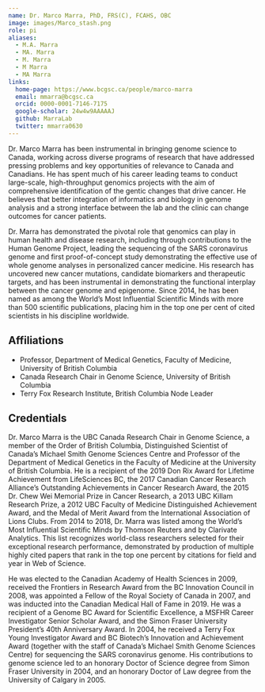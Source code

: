 ```yaml
---
name: Dr. Marco Marra, PhD, FRS(C), FCAHS, OBC
image: images/Marco_stash.png
role: pi
aliases:
  - M.A. Marra
  - MA. Marra
  - M. Marra
  - M Marra
  - MA Marra
links:
  home-page: https://www.bcgsc.ca/people/marco-marra
  email: mmarra@bcgsc.ca
  orcid: 0000-0001-7146-7175
  google-scholar: 24w4w9AAAAAJ
  github: MarraLab
  twitter: mmarra0630
---
```


Dr. Marco Marra has been instrumental in bringing genome science to Canada, working across diverse programs of research that have addressed pressing problems and key opportunities of relevance to Canada and Canadians. He has spent much of his career leading teams to conduct large-scale, high-throughput genomics projects with the aim of comprehensive identification of the gentic changes that drive cancer. He believes that better integration of informatics and biology in genome analysis and a strong interface between the lab and the clinic can change outcomes for cancer patients. 

Dr. Marra has demonstrated the pivotal role that genomics can play in human health and disease research, including through contributions to the Human Genome Project, leading the sequencing of the SARS coronavirus genome and first proof-of-concept study demonstrating the effective use of whole genome analyses in personalized cancer medicine. His research has uncovered new cancer mutations, candidate biomarkers and therapeutic targets, and has been instrumental in demonstrating the functional interplay between the cancer genome and epigenome. Since 2014, he has been named as among the World’s Most Influential Scientific Minds with more than 500 scientific publications, placing him in the top one per cent of cited scientists in his discipline worldwide. 

## Affiliations
- Professor, Department of Medical Genetics, Faculty of Medicine, University of British Columbia 
- Canada Research Chair in Genome Science, University of British Columbia 
- Terry Fox Research Institute, British Columbia Node Leader

## Credentials
Dr. Marco Marra is the UBC Canada Research Chair in Genome Science, a member of the Order of British Columbia, Distinguished Scientist of Canada’s Michael Smith Genome Sciences Centre and Professor of the Department of Medical Genetics in the Faculty of Medicine at the University of British Columbia. He is a recipient of the 2019 Don Rix Award for Lifetime Achievement from LifeSciences BC, the 2017 Canadian Cancer Research Alliance’s Outstanding Achievements in Cancer Research Award, the 2015 Dr. Chew Wei Memorial Prize in Cancer Research, a 2013 UBC Killam Research Prize, a 2012 UBC Faculty of Medicine Distinguished Achievement Award, and the Medal of Merit Award from the International Association of Lions Clubs. From 2014 to 2018, Dr. Marra was listed among the World’s Most Influential Scientific Minds by Thomson Reuters and by Clarivate Analytics. This list recognizes world-class researchers selected for their exceptional research performance, demonstrated by production of multiple highly cited papers that rank in the top one percent by citations for field and year in Web of Science.

He was elected to the Canadian Academy of Health Sciences in 2009, received the Frontiers in Research Award from the BC Innovation Council in 2008, was appointed a Fellow of the Royal Society of Canada in 2007, and was inducted into the Canadian Medical Hall of Fame in 2019. He was a recipient of a Genome BC Award for Scientific Excellence, a MSFHR Career Investigator Senior Scholar Award, and the Simon Fraser University President’s 40th Anniversary Award. In 2004, he received a Terry Fox Young Investigator Award and BC Biotech’s Innovation and Achievement Award (together with the staff of Canada’s Michael Smith Genome Sciences Centre) for sequencing the SARS coronavirus genome. His contributions to genome science led to an honorary Doctor of Science degree from Simon Fraser University in 2004, and an honorary Doctor of Law degree from the University of Calgary in 2005.
